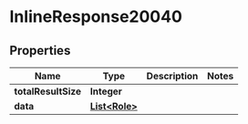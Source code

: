 

# InlineResponse20040

## Properties

Name | Type | Description | Notes
------------ | ------------- | ------------- | -------------
**totalResultSize** | **Integer** |  | 
**data** | [**List&lt;Role&gt;**](Role.md) |  | 



